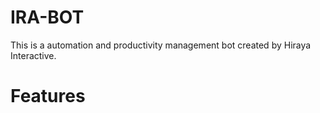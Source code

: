 # IRA-BOT
This is a automation and productivity management bot created by Hiraya Interactive.

# Features
